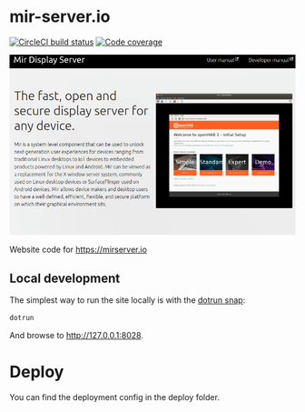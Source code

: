# mir-server.io
[![CircleCI build status](https://circleci.com/gh/canonical-web-and-design/mir-server.io.svg?style=shield)](https://circleci.com/gh/canonical-web-and-design/mir-server.io) [![Code coverage](https://codecov.io/gh/canonical-web-and-design/mir-server.io/branch/master/graph/badge.svg)](https://codecov.io/gh/canonical-web-and-design/mir-server.io)

<a href="resources/mirserver-website.png" target="_blank"><img src="resources/mirserver-website.png" alt="Mir website" ></a>

Website code for https://mirserver.io

## Local development

The simplest way to run the site locally is with the [dotrun snap](https://snapcraft.io/dotrun):

```bash
dotrun
```

And browse to http://127.0.0.1:8028.

# Deploy
You can find the deployment config in the deploy folder.
